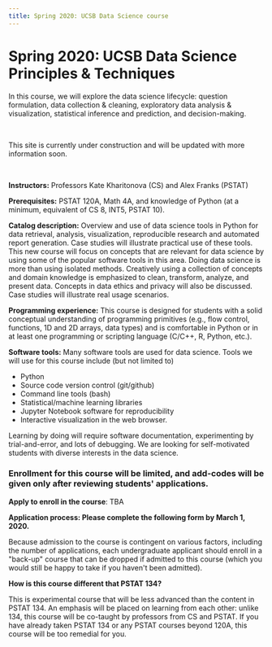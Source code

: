```yaml
---
title: Spring 2020: UCSB Data Science course
---
```


# Spring 2020: UCSB  Data Science Principles & Techniques


In this course, we will explore the data science lifecycle: question formulation, data collection & cleaning, exploratory data analysis & visualization, statistical inference and prediction, and decision-making.

<br/>

This site is currently under construction and will be updated with more information soon.

<br/>

**Instructors:** Professors Kate Kharitonova (CS) and Alex Franks (PSTAT)

**Prerequisites:** PSTAT 120A, Math 4A, and knowledge of Python (at a minimum, equivalent of CS 8, INT5, PSTAT 10).

**Catalog description:** Overview and use of data science tools in Python for data retrieval, analysis, visualization, reproducible research and automated report generation. Case studies will illustrate practical use of these tools.  This new course will focus on concepts that are relevant for data science by using some of the popular software tools in this area. Doing data science is more than using isolated methods. Creatively using a collection of concepts and domain knowledge is emphasized to clean, transform, analyze, and present data. Concepts in data ethics and privacy will also be discussed. Case studies will illustrate real usage scenarios.

**Programming experience:** This course is designed for students with a solid conceptual understanding of programming primitives (e.g., flow control, functions, 1D and 2D arrays, data types) and is comfortable in Python or in at least one programming or scripting language (C/C++, R, Python, etc.).

**Software tools:** Many software tools are used for data science. Tools we will use for this course include (but not limited to)
- Python
- Source code version control (git/github)
- Command line tools (bash)
- Statistical/machine learning libraries
- Jupyter Notebook software for reproducibility
- Interactive visualization in the web browser.

Learning by doing will require software documentation, experimenting by trial-and-error, and lots of debugging. 
We are looking for self-motivated students with diverse interests in the data science.


### Enrollment for this course will be limited, and add-codes will be given only after reviewing students' applications.

**Apply to enroll in the course**: TBA

**Application process: Please complete the following form by March 1, 2020.**


Because admission to the course is contingent on various factors, including the number of applications, each undergraduate applicant should enroll in a "back-up" course that can be dropped if admitted to this course (which you would still be happy to take if you haven't been admitted).

**How is this course different that PSTAT 134?**

This is experimental course that will be less advanced than the content in PSTAT 134.  An emphasis will be placed on learning from each other: unlike 134, this course will be co-taught by professors from CS and PSTAT.  If you have already taken PSTAT 134 or any PSTAT courses beyond 120A, this course will be too remedial for you.

